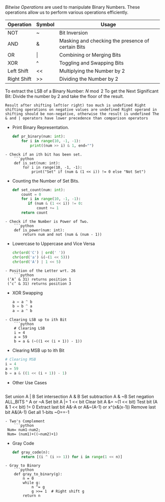 *Bitwise Operations* are used to manipulate Binary Numbers. These operations allow us to perform various operations efficiently.

| Operation   | Symbol | Usage                                             |
| ----------- | ------ | ------------------------------------------------- |
| NOT         | ~      | Bit Inversion                                     |
| AND         | &      | Masking and checking the presence of certain Bits |
| OR          | \|     | Combining or Merging Bits                         |
| XOR         | ^      | Toggling and Swapping Bits                        |
| Left Shift  | <<     | Multiplying the Number by 2                       |
| Right Shift | >>     | Dividing the Number by 2                          |
To extract the LSB of a Binary Number: $N\bmod2$
To get the Next Significant Bit: Divide the number by 2 and take the floor of the result.

```
Result after shifting left(or right) too much is undefined Right shifting operations on negative values are undefined Right operand in shifting should be non-negative, otherwise the result is undefined The & and | operators have lower precedence than comparison operators
```

- Print Binary Representation.
	```python
	def pr_binary(num: int):
	    for i in range(10, -1, -1):
	        print((num >> i) & 1, end="")
```
- Check if an ith bit has been set.
	```python
	def is_set(num: int):
	    for i in range(10, -1, -1):
	        print("Set" if (num & (1 << i)) != 0 else "Not Set")
```
- Counting the Number of Set Bits.
	```python
	def set_count(num: int):
		count = 0
	    for i in range(10, -1, -1):
	       if (num & (1 << i)) != 0:
		       count += 1
		return count
```
- Check if the Number is Power of Two.
	```python
	def is_power(num: int):
		return num and not (num & (num - 1))
```
- Lowercase to Uppercase and Vice Versa
	```python
	chr(ord('C') | ord(' '))
	chr(ord('a') &(~(1 << 5)))
	chr(ord('A') | 1 << 5)
```
- Position of the Letter wrt. 26
	```python
 (‘A’ & 31) returns position 1
 (‘c’ & 31) returns position 3
```
- XOR Swapping
	```python
	a = a ^ b
	b = b ^ a
	a = a ^ b
```
- Clearing LSB up to ith Bit
	```python
	# Clearing LSB
	i = 4
	a = 59
	b = a & (~((1 << (i + 1)) - 1))
```
- Clearing MSB up to ith Bit
```python
# Clearing MSB
i = 4
a = 59
b = a & ((1 << (i + 1)) - 1)
```
- Other Use Cases
	```python
Set union A | B
Set intersection A & B
Set subtraction A & ~B
Set negation ALL_BITS ^ A or ~A
Set bit A |= 1 << bit
Clear bit A &= ~(1 << bit)
Test bit (A & 1 << bit) != 0
Extract last bit A&-A or A&~(A-1) or x^(x&(x-1))
Remove last bit A&(A-1)
Get all 1-bits ~0==-1
```
- Two's Complement
	```python
 Num= num1-num2;
 Num= (num1)+((~num2)+1)
```
- Gray Code
	```python
	def gray_code(n):
	    return [(i ^ (i >> 1)) for i in range(1 << n)]
```
- Gray to Binary
	```python
	def gray_to_binary(g):
	    n = 0
	    while g:
	        n ^= g
	        g >>= 1  # Right shift g
	    return n
```
